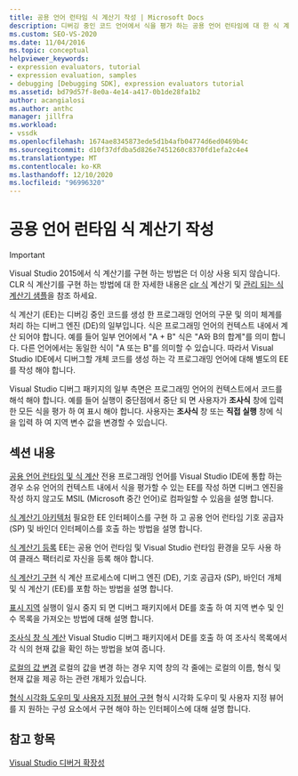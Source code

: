 ```yaml
---
title: 공용 언어 런타임 식 계산기 작성 | Microsoft Docs
description: 디버깅 중인 코드 언어에서 식을 평가 하는 공용 언어 런타임에 대 한 식 계산기를 작성 하는 방법에 대해 알아봅니다.
ms.custom: SEO-VS-2020
ms.date: 11/04/2016
ms.topic: conceptual
helpviewer_keywords:
- expression evaluators, tutorial
- expression evaluation, samples
- debugging [Debugging SDK], expression evaluators tutorial
ms.assetid: bd79d57f-8e0a-4e14-a417-0b1de28fa1b2
author: acangialosi
ms.author: anthc
manager: jillfra
ms.workload:
- vssdk
ms.openlocfilehash: 1674ae8345873ede5d1b4afb04774d6ed0469b4c
ms.sourcegitcommit: d10f37dfdba5d826e7451260c8370fd1efa2c4e4
ms.translationtype: MT
ms.contentlocale: ko-KR
ms.lasthandoff: 12/10/2020
ms.locfileid: "96996320"
---
```

# <a name="writing-a-common-language-runtime-expression-evaluator"></a>공용 언어 런타임 식 계산기 작성
> [!IMPORTANT]
> Visual Studio 2015에서 식 계산기를 구현 하는 방법은 더 이상 사용 되지 않습니다. CLR 식 계산기를 구현 하는 방법에 대 한 자세한 내용은 [clr 식](https://github.com/Microsoft/ConcordExtensibilitySamples/wiki/CLR-Expression-Evaluators) 계산기 및 [관리 되는 식 계산기 샘플](https://github.com/Microsoft/ConcordExtensibilitySamples/wiki/Managed-Expression-Evaluator-Sample)을 참조 하세요.

 식 계산기 (EE)는 디버깅 중인 코드를 생성 한 프로그래밍 언어의 구문 및 의미 체계를 처리 하는 디버그 엔진 (DE)의 일부입니다. 식은 프로그래밍 언어의 컨텍스트 내에서 계산 되어야 합니다. 예를 들어 일부 언어에서 "A + B" 식은 "A와 B의 합계"를 의미 합니다. 다른 언어에서는 동일한 식이 "A 또는 B"를 의미할 수 있습니다. 따라서 Visual Studio IDE에서 디버그할 개체 코드를 생성 하는 각 프로그래밍 언어에 대해 별도의 EE를 작성 해야 합니다.

 Visual Studio 디버그 패키지의 일부 측면은 프로그래밍 언어의 컨텍스트에서 코드를 해석 해야 합니다. 예를 들어 실행이 중단점에서 중단 되 면 사용자가 **조사식** 창에 입력 한 모든 식을 평가 하 여 표시 해야 합니다. 사용자는 **조사식** 창 또는 **직접 실행** 창에 식을 입력 하 여 지역 변수 값을 변경할 수 있습니다.

## <a name="in-this-section"></a>섹션 내용
 [공용 언어 런타임 및 식 계산](../../extensibility/debugger/common-language-runtime-and-expression-evaluation.md) 전용 프로그래밍 언어를 Visual Studio IDE에 통합 하는 경우 소유 언어의 컨텍스트 내에서 식을 평가할 수 있는 EE를 작성 하면 디버그 엔진을 작성 하지 않고도 MSIL (Microsoft 중간 언어)로 컴파일할 수 있음을 설명 합니다.

 [식 계산기 아키텍처](../../extensibility/debugger/expression-evaluator-architecture.md) 필요한 EE 인터페이스를 구현 하 고 공용 언어 런타임 기호 공급자 (SP) 및 바인더 인터페이스를 호출 하는 방법을 설명 합니다.

 [식 계산기 등록](../../extensibility/debugger/registering-an-expression-evaluator.md) EE는 공용 언어 런타임 및 Visual Studio 런타임 환경을 모두 사용 하 여 클래스 팩터리로 자신을 등록 해야 합니다.

 [식 계산기 구현](../../extensibility/debugger/implementing-an-expression-evaluator.md) 식 계산 프로세스에 디버그 엔진 (DE), 기호 공급자 (SP), 바인더 개체 및 식 계산기 (EE)를 포함 하는 방법을 설명 합니다.

 [표시 지역](../../extensibility/debugger/displaying-locals.md) 실행이 일시 중지 되 면 디버그 패키지에서 DE를 호출 하 여 지역 변수 및 인수 목록을 가져오는 방법에 대해 설명 합니다.

 [조사식 창 식 계산](../../extensibility/debugger/evaluating-a-watch-window-expression.md) Visual Studio 디버그 패키지에서 DE를 호출 하 여 조사식 목록에서 각 식의 현재 값을 확인 하는 방법을 보여 줍니다.

 [로컬의 값 변경](../../extensibility/debugger/changing-the-value-of-a-local.md) 로컬의 값을 변경 하는 경우 지역 창의 각 줄에는 로컬의 이름, 형식 및 현재 값을 제공 하는 관련 개체가 있습니다.

 [형식 시각화 도우미 및 사용자 지정 뷰어 구현](../../extensibility/debugger/implementing-type-visualizers-and-custom-viewers.md) 형식 시각화 도우미 및 사용자 지정 뷰어를 지 원하는 구성 요소에서 구현 해야 하는 인터페이스에 대해 설명 합니다.

## <a name="see-also"></a>참고 항목
 [Visual Studio 디버거 확장성](../../extensibility/debugger/visual-studio-debugger-extensibility.md)
